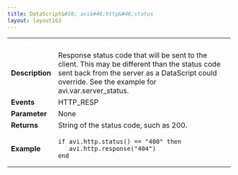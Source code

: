 ```yaml
---
title: DataScript&#58; avi&#46;http&#46;status
layout: layout163
---
```

<table class="table table-hover table table-bordered table-hover">  
<tbody>       
<tr>   
<td><font size="3" color="white"><strong>Function</strong></font></td>
<td><font color="white"><b>avi.http.status()</b></font></td>
</tr>
<tr>   
<td><font size="3"><strong>Description</strong></font></td>
<td>Response status code that will be sent to the client. This may be different than the status code sent back from the server as a DataScript could override. See the example for avi.var.server_status.</td>
</tr>
<tr>   
<td><font size="3"><strong>Events</strong></font></td>
<td>HTTP_RESP</td>
</tr>
<tr>   
<td><font size="3"><strong>Parameter</strong></font></td>
<td>None</td>
</tr>
<tr>   
<td><font size="3"><strong>Returns</strong></font></td>
<td>String of the status code, such as 200.</td>
</tr>
<tr>   
<td><font size="3"><strong>Example</strong></font></td>
<td><!-- Crayon Syntax Highlighter v2.7.1 --> <pre><code class="language-lua">if avi.http.status() == "400" then
   avi.http.response("404")
end</code></pre> 
<!-- [Format Time: 0.0013 seconds] --></td>
</tr>
</tbody>
</table> 